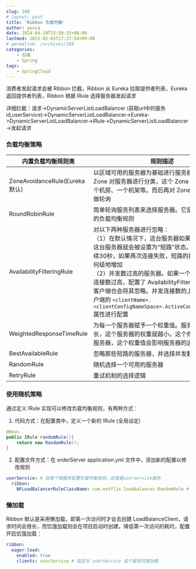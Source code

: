```yaml
---
slug: 168
# layout: post
title: 'Ribbon 负载均衡'
author: yexca
date: 2024-04-28T15:50:15+08:00
lastmod: 2025-02-05T17:27:54+09:00
# permalink: /archives/168
categories:
    - 后端
    - Spring
tags:
    - SpringCloud
--- 
```


消费者发起请求会被 Ribbon 拦截，Ribbon 从 Eureka 拉取提供者列表，Eureka 返回提供者列表，Ribbon 根据 IRule 选择服务器发起请求

详细拦截：请求->DynamicServerListLoadBalancer (获取url中的服务id,userService)->DynamicServerListLoadBalancer->Eureka->DynamicServerListLoadBalancer->IRule->DynamicServerListLoadBalancer ->发起请求

### 负载均衡策略

| 内置负载均衡规则类             | 规则描述                                                     |
| ------------------------------ | ------------------------------------------------------------ |
| ZoneAvoidanceRule(Eureka 默认) | 以区域可用的服务器为基础进行服务器的选择。使用 Zone 对服务器进行分类，这个 Zone 可以理解为一个机房、一个机架等。而后再对 Zone 内的多个服务做轮询 |
| RoundRobinRule                 | 简单轮询服务列表来选择服务器。它是 Ribbon 默认的负载均衡规则 |
| AvailabilityFilteringRule      | 对以下两种服务器进行忽略：<br/> （1）在默认情况下，这台服务器如果3次连接失败，这台服务器就会被设置为“短路”状态。短路状态将持续30秒，如果再次连接失败，短路的持续时间就会几何级地增加<br/>（2）并发数过高的服务器。如果一个服务器的并发连接数过高，配置了 AvailabilityFilteringRule 规则的客户端也会将其忽略。并发连接数的上限，可以由客户端的 `<clientName>.<clientConfigNameSpace>.ActiveConnectionsLimit` 属性进行配置 |
| WeightedResponseTimeRule       | 为每一个服务器赋予一个权重值。服务器响应时间越长，这个服务器的权重就越小。这个规则会随机选择服务器，这个权重值会影响服务器的选择 |
| BestAvailableRule              | 忽略那些短路的服务器，并选择并发数较低的服务器               |
| RandomRule                     | 随机选择一个可用的服务器                                     |
| RetryRule                      | 重试机制的选择逻辑                                           |

### 使用随机策略

通过定义 IRule 实现可以修改负载均衡规则，有两种方式：

1. 代码方式：在配置类中，定义一个新的 IRule (全局设定)

```java
@Bean
public IRule randomRule(){
    return new RandomRule();
}
```

2. 配置文件方式：在 orderServer application.yml 文件中，添加新的配置以修改规则

```yml
userService: # 给某个微服务配置负载均衡规则，这里是userservice服务
  ribbon:
    NFLoadBalancerRuleClassName: com.netflix.loadbalancer.RandomRule # 负载均衡规则 
```

### 懒加载

Ribbon 默认是采用懒加载，即第一次访问时才会去创建 LoadBalanceClient，请求时间会很长，而饥饿加载则会在项目启动时创建，降低第一次访问的耗时，配置开启饥饿加载：

```yml
ribbon:
  eager-load:
    enabled: true
    clients: userService # 指定对 userService 这个服务饥饿加载
```
